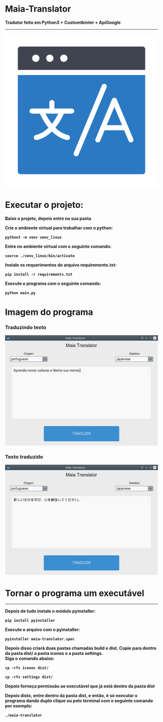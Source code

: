 # Maia-Translator
<b> Tradutor feito em Python3 + Customtkinter + ApiGoogle

<hr>

<img src="icones/maia_tradutor.png"/>

# Executar o projeto:
<b> Baixe o projeto, depois entre na sua pasta

<b> Crie o ambiente virtual para trabalhar com o python:

    python3 -m venv venv_linux

<b> Entre no ambiente virtual com o seguinte comando:

    source ./venv_linux/bin/activate

<b> Instale os requerimentos do arquivo requirements.txt:

    pip install -r requirements.txt

<b> Execute o programa com o seguinte comando:

    python main.py

# Imagem do programa

### Traduzindo texto

<img src="imagens/idioma_origem.jpg"/>

<br>

### Texto traduzido

<img src="imagens/idioma_destino.jpg"/>

# Tornar o programa um executável

<hr>

<b> Depois de tudo instale o módulo pyinstaller:

    pip install pyinstaller

<b> Execute o arquivo  com o pyinstaller: 

    pyinstaller maia-translator.spec

<b> Depois disso criará duas pastas chamadas build e dist. Copie para dentro da pasta dist/ a pasta icones e a pasta settings.<br> Siga o comando abaixo:

    cp -rfv icones dist/

<b>
    
    cp -rfv settings dist/

<b> Depois forneça permissão ao executável que já está dentro da pasta dist

<b> Depois disto, entre dentro da pasta dist, e então, é só executar o programa dando duplo clique ou pelo terminal com o seguinte comando por exemplo:

    ./maia-translator
